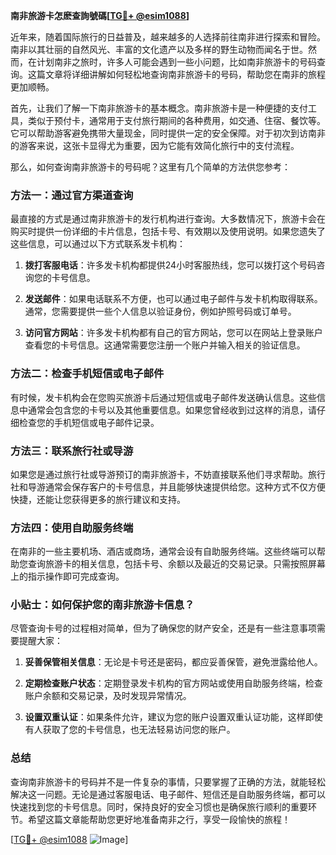 **南非旅游卡怎麽查詢號碼[[TG💪+ @esim1088](https://t.me/s/esim1088)]**

近年来，随着国际旅行的日益普及，越来越多的人选择前往南非进行探索和冒险。南非以其壮丽的自然风光、丰富的文化遗产以及多样的野生动物而闻名于世。然而，在计划南非之旅时，许多人可能会遇到一些小问题，比如南非旅游卡的号码查询。这篇文章将详细讲解如何轻松地查询南非旅游卡的号码，帮助您在南非的旅程更加顺畅。

首先，让我们了解一下南非旅游卡的基本概念。南非旅游卡是一种便捷的支付工具，类似于预付卡，通常用于支付旅行期间的各种费用，如交通、住宿、餐饮等。它可以帮助游客避免携带大量现金，同时提供一定的安全保障。对于初次到访南非的游客来说，这张卡显得尤为重要，因为它能有效简化旅行中的支付流程。

那么，如何查询南非旅游卡的号码呢？这里有几个简单的方法供您参考：

### 方法一：通过官方渠道查询

最直接的方式是通过南非旅游卡的发行机构进行查询。大多数情况下，旅游卡会在购买时提供一份详细的卡片信息，包括卡号、有效期以及使用说明。如果您遗失了这些信息，可以通过以下方式联系发卡机构：

1. **拨打客服电话**：许多发卡机构都提供24小时客服热线，您可以拨打这个号码咨询您的卡号信息。
   
2. **发送邮件**：如果电话联系不方便，也可以通过电子邮件与发卡机构取得联系。通常，您需要提供一些个人信息以验证身份，例如护照号码或订单号。

3. **访问官方网站**：许多发卡机构都有自己的官方网站，您可以在网站上登录账户查看您的卡号信息。这通常需要您注册一个账户并输入相关的验证信息。

### 方法二：检查手机短信或电子邮件

有时候，发卡机构会在您购买旅游卡后通过短信或电子邮件发送确认信息。这些信息中通常会包含您的卡号以及其他重要信息。如果您曾经收到过这样的消息，请仔细检查您的手机短信或电子邮件记录。

### 方法三：联系旅行社或导游

如果您是通过旅行社或导游预订的南非旅游卡，不妨直接联系他们寻求帮助。旅行社和导游通常会保存客户的卡号信息，并且能够快速提供给您。这种方式不仅方便快捷，还能让您获得更多的旅行建议和支持。

### 方法四：使用自助服务终端

在南非的一些主要机场、酒店或商场，通常会设有自助服务终端。这些终端可以帮助您查询旅游卡的相关信息，包括卡号、余额以及最近的交易记录。只需按照屏幕上的指示操作即可完成查询。

### 小贴士：如何保护您的南非旅游卡信息？

尽管查询卡号的过程相对简单，但为了确保您的财产安全，还是有一些注意事项需要提醒大家：

1. **妥善保管相关信息**：无论是卡号还是密码，都应妥善保管，避免泄露给他人。
   
2. **定期检查账户状态**：定期登录发卡机构的官方网站或使用自助服务终端，检查账户余额和交易记录，及时发现异常情况。

3. **设置双重认证**：如果条件允许，建议为您的账户设置双重认证功能，这样即使有人获取了您的卡号信息，也无法轻易访问您的账户。

### 总结

查询南非旅游卡的号码并不是一件复杂的事情，只要掌握了正确的方法，就能轻松解决这一问题。无论是通过客服电话、电子邮件、短信还是自助服务终端，都可以快速找到您的卡号信息。同时，保持良好的安全习惯也是确保旅行顺利的重要环节。希望这篇文章能帮助您更好地准备南非之行，享受一段愉快的旅程！

[[TG💪+ @esim1088](https://t.me/s/esim1088) ![Image](https://i.postimg.cc/4NQfJmqS/Snipaste-2025-05-13-00-14-12.png)]
